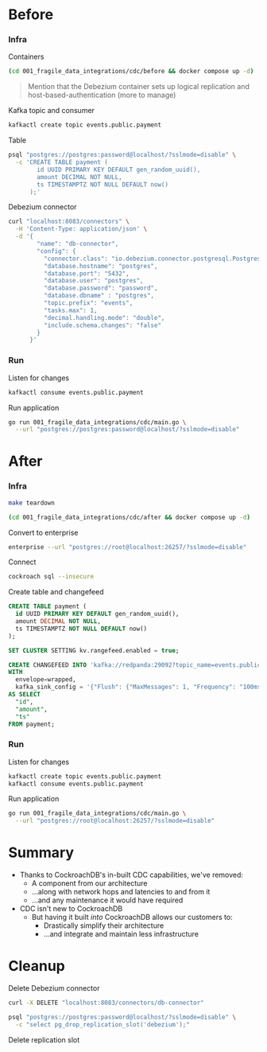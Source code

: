 # Before

### Infra

Containers

``` sh
(cd 001_fragile_data_integrations/cdc/before && docker compose up -d)
```

> Mention that the Debezium container sets up logical replication and host-based-authentication (more to manage)

Kafka topic and consumer

``` sh
kafkactl create topic events.public.payment
```

Table

``` sh
psql "postgres://postgres:password@localhost/?sslmode=disable" \
  -c 'CREATE TABLE payment (
        id UUID PRIMARY KEY DEFAULT gen_random_uuid(),
        amount DECIMAL NOT NULL,
        ts TIMESTAMPTZ NOT NULL DEFAULT now()
      );'
```

Debezium connector

``` sh
curl "localhost:8083/connectors" \
  -H 'Content-Type: application/json' \
  -d '{
        "name": "db-connector",
        "config": {
          "connector.class": "io.debezium.connector.postgresql.PostgresConnector",
          "database.hostname": "postgres",
          "database.port": "5432",
          "database.user": "postgres",
          "database.password": "password",
          "database.dbname" : "postgres",
          "topic.prefix": "events",
          "tasks.max": 1,
          "decimal.handling.mode": "double",
          "include.schema.changes": "false"
        }
      }'
```

### Run

Listen for changes

``` sh
kafkactl consume events.public.payment
```

Run application

``` sh
go run 001_fragile_data_integrations/cdc/main.go \
  --url "postgres://postgres:password@localhost/?sslmode=disable"
```

# After

### Infra

``` sh
make teardown

(cd 001_fragile_data_integrations/cdc/after && docker compose up -d)
```

Convert to enterprise

``` sh
enterprise --url "postgres://root@localhost:26257/?sslmode=disable"
```

Connect

``` sh
cockroach sql --insecure
```

Create table and changefeed 

``` sql
CREATE TABLE payment (
  id UUID PRIMARY KEY DEFAULT gen_random_uuid(),
  amount DECIMAL NOT NULL,
  ts TIMESTAMPTZ NOT NULL DEFAULT now()
);

SET CLUSTER SETTING kv.rangefeed.enabled = true;

CREATE CHANGEFEED INTO 'kafka://redpanda:29092?topic_name=events.public.payment'
WITH
  envelope=wrapped,
  kafka_sink_config = '{"Flush": {"MaxMessages": 1, "Frequency": "100ms"}, "RequiredAcks": "ONE"}'
AS SELECT
  "id",
  "amount",
  "ts"
FROM payment;
```

### Run

Listen for changes

``` sh
kafkactl create topic events.public.payment
kafkactl consume events.public.payment
```

Run application

``` sh
go run 001_fragile_data_integrations/cdc/main.go \
  --url "postgres://root@localhost:26257/?sslmode=disable"
```

# Summary

* Thanks to CockroachDB's in-built CDC capabilities, we've removed:
  * A component from our architecture
  * ...along with network hops and latencies to and from it
  * ...and any maintenance it would have required
* CDC isn't new to CockroachDB
  * But having it built _into_ CockroachDB allows our customers to:
    * Drastically simplify their architecture
    * ...and integrate and maintain less infrastructure

# Cleanup

Delete Debezium connector

``` sh
curl -X DELETE "localhost:8083/connectors/db-connector"

psql "postgres://postgres:password@localhost/?sslmode=disable" \
  -c "select pg_drop_replication_slot('debezium');"
```

Delete replication slot

